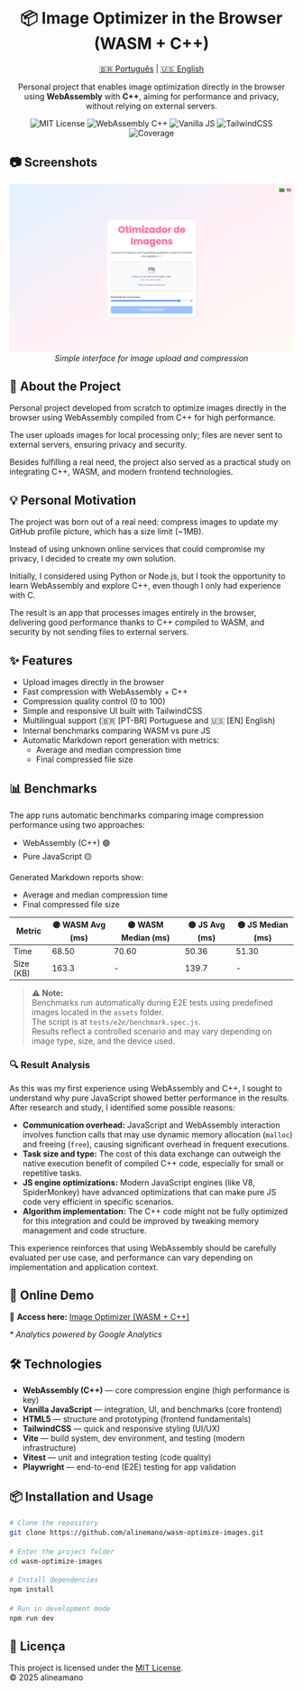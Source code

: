 <h1 align="center">📦 Image Optimizer in the Browser (WASM + C++)</h1>

<p align="center">
  <a href="README.pt-br.md">🇧🇷 Português</a> | <a href="README.md">🇺🇸 English</a>
</p>

<p align="center">
  Personal project that enables image optimization directly in the browser using <strong>WebAssembly</strong> with <strong>C++</strong>, aiming for performance and privacy, without relying on external servers.
</p>

<p align="center">
  <img src="https://img.shields.io/github/license/alineamano/wasm-optimize-images" alt="MIT License">
  <img src="https://img.shields.io/badge/WebAssembly-C++-purple" alt="WebAssembly C++">
  <img src="https://img.shields.io/badge/JavaScript-Vanilla-yellow" alt="Vanilla JS">
  <img src="https://img.shields.io/badge/TailwindCSS-CSS-blue" alt="TailwindCSS">
  <img src="https://img.shields.io/badge/Coverage-64%25-yellow" alt="Coverage">
</p>



## 📷 Screenshots

<p align="center">
  <img src="./assets/app-screenshot.png" alt="App Screenshot" width="600">
  <br>
  <em>Simple interface for image upload and compression</em>
</p>


## 📖 About the Project

Personal project developed from scratch to optimize images directly in the browser using WebAssembly compiled from C++ for high performance.

The user uploads images for local processing only; files are never sent to external servers, ensuring privacy and security.

Besides fulfilling a real need, the project also served as a practical study on integrating C++, WASM, and modern frontend technologies.


## 💡 Personal Motivation

The project was born out of a real need: compress images to update my GitHub profile picture, which has a size limit (~1MB).

Instead of using unknown online services that could compromise my privacy, I decided to create my own solution.

Initially, I considered using Python or Node.js, but I took the opportunity to learn WebAssembly and explore C++, even though I only had experience with C.

The result is an app that processes images entirely in the browser, delivering good performance thanks to C++ compiled to WASM, and security by not sending files to external servers.


## ✨ Features

- Upload images directly in the browser
- Fast compression with WebAssembly + C++
- Compression quality control (0 to 100)
- Simple and responsive UI built with TailwindCSS
- Multilingual support (🇧🇷 [PT-BR] Portuguese and 🇺🇸 [EN] English)
- Internal benchmarks comparing WASM vs pure JS
- Automatic Markdown report generation with metrics:
  - Average and median compression time
  - Final compressed file size


## 📊 Benchmarks

The app runs automatic benchmarks comparing image compression performance using two approaches:

- WebAssembly (C++) 🟣  
- Pure JavaScript 🟡

Generated Markdown reports show:

- Average and median compression time  
- Final compressed file size  

| Metric      | 🟣 WASM Avg (ms) | 🟣 WASM Median (ms) | 🟡 JS Avg (ms) | 🟡 JS Median (ms) |
|-------------|------------------|--------------------|----------------|-------------------|
| Time        | 68.50            | 70.60              | 50.36          | 51.30             |
| Size (KB)   | 163.3            | -                  | 139.7          | -                 |

> ⚠️ **Note:**  
> Benchmarks run automatically during E2E tests using predefined images located in the `assets` folder.  
> The script is at `tests/e2e/benchmark.spec.js`.  
> Results reflect a controlled scenario and may vary depending on image type, size, and the device used.

### 🔍 Result Analysis

As this was my first experience using WebAssembly and C++, I sought to understand why pure JavaScript showed better performance in the results. After research and study, I identified some possible reasons:

- **Communication overhead:** JavaScript and WebAssembly interaction involves function calls that may use dynamic memory allocation (`malloc`) and freeing (`free`), causing significant overhead in frequent executions.
- **Task size and type:** The cost of this data exchange can outweigh the native execution benefit of compiled C++ code, especially for small or repetitive tasks.
- **JS engine optimizations:** Modern JavaScript engines (like V8, SpiderMonkey) have advanced optimizations that can make pure JS code very efficient in specific scenarios.
- **Algorithm implementation:** The C++ code might not be fully optimized for this integration and could be improved by tweaking memory management and code structure.

This experience reinforces that using WebAssembly should be carefully evaluated per use case, and performance can vary depending on implementation and application context.


## 🚀 Online Demo
🔗 **Access here:** [Image Optimizer (WASM + C++)](https://alineamano.github.io/wasm-optimize-images/)  

<p>
  <em>* Analytics powered by Google Analytics</em>
</p>


## 🛠 Technologies

- **WebAssembly (C++)** — core compression engine (high performance is key)  
- **Vanilla JavaScript** — integration, UI, and benchmarks (core frontend)  
- **HTML5** — structure and prototyping (frontend fundamentals)  
- **TailwindCSS** — quick and responsive styling (UI/UX)  
- **Vite** — build system, dev environment, and testing (modern infrastructure)  
- **Vitest** — unit and integration testing (code quality)  
- **Playwright** — end-to-end (E2E) testing for app validation  


## 📦 Installation and Usage

```bash
# Clone the repository
git clone https://github.com/alinemano/wasm-optimize-images.git

# Enter the project folder
cd wasm-optimize-images

# Install dependencies
npm install

# Run in development mode
npm run dev
```


## 📄 Licença

This project is licensed under the [MIT License](https://opensource.org/licenses/MIT).  
© 2025 alineamano